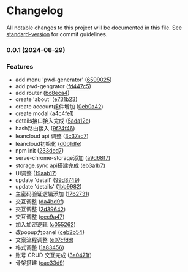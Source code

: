 # Changelog

All notable changes to this project will be documented in this file. See [standard-version](https://github.com/conventional-changelog/standard-version) for commit guidelines.

### 0.0.1 (2024-08-29)


### Features

* add menu 'pwd-generator' ([6599025](https://github.com/whisper-xiang/accounts-keeper/commit/6599025d2131ff60bfbc5a53c9b524c57647421f))
* add pwd-gengrator ([fd447c5](https://github.com/whisper-xiang/accounts-keeper/commit/fd447c585409b338fa4d1bb11cafb4249726ad28))
* add router ([bc8eca4](https://github.com/whisper-xiang/accounts-keeper/commit/bc8eca4fb487d30f0d2d6a33948aff831e13150c))
* create 'about' ([e731b23](https://github.com/whisper-xiang/accounts-keeper/commit/e731b234198cf84ca6f6edec463768183566bc0a))
* create account组件增加 ([0eb0a42](https://github.com/whisper-xiang/accounts-keeper/commit/0eb0a420aa8ad0793103467acaeaaa04163fbe68))
* create modal ([a4c4fe1](https://github.com/whisper-xiang/accounts-keeper/commit/a4c4fe1885f6d26fa96f3abb5b8aac587b688913))
* details接口接入完成 ([5ada12e](https://github.com/whisper-xiang/accounts-keeper/commit/5ada12e3189dbcf975c88975220ef0b5f9a4e011))
* hash路由接入 ([9f24f46](https://github.com/whisper-xiang/accounts-keeper/commit/9f24f4675e9c9485659e33ddbfb3f3844eeab429))
* leancloud api 调整 ([3c37ac7](https://github.com/whisper-xiang/accounts-keeper/commit/3c37ac7166640c8682869f1784abf4eb630c3030))
* leancloud初始化 ([d0b1dfe](https://github.com/whisper-xiang/accounts-keeper/commit/d0b1dfeb224fd4293e0eff413203a373951b012a))
* npm init ([233ded7](https://github.com/whisper-xiang/accounts-keeper/commit/233ded7f3a60802971cd258f611857d336ef04c9))
* serve-chrome-storage添加 ([a9d68f7](https://github.com/whisper-xiang/accounts-keeper/commit/a9d68f75d620a6122b46ee6178701fb055787a15))
* storage.sync api搭建完成 ([eb3a1b7](https://github.com/whisper-xiang/accounts-keeper/commit/eb3a1b7a1244d1b47bd54576504cb6887979d795))
* UI调整 ([19aab17](https://github.com/whisper-xiang/accounts-keeper/commit/19aab175b434f6ebc80cfa65f416cc1eadedce6e))
* update 'detail' ([99d8749](https://github.com/whisper-xiang/accounts-keeper/commit/99d87492bcb776d4700c651e48c8c1258cfe9a7e))
* update 'details' ([1bb9982](https://github.com/whisper-xiang/accounts-keeper/commit/1bb9982620023398007efb66244623ac2ba64f47))
* 主密码验证逻辑添加 ([17b2731](https://github.com/whisper-xiang/accounts-keeper/commit/17b2731a2266e5aa4dbf1d43f383e8d87be8a291))
* 交互调整 ([da4bd9f](https://github.com/whisper-xiang/accounts-keeper/commit/da4bd9f52fd305fbd060770caf10456868d9ee0c))
* 交互调整 ([2d39642](https://github.com/whisper-xiang/accounts-keeper/commit/2d39642f81e208b1f0ca666208034e953f343885))
* 交互调整 ([eec9a47](https://github.com/whisper-xiang/accounts-keeper/commit/eec9a47f6d2c2a6781db924c4b041bd8f51de7cd))
* 加入加密逻辑 ([c055262](https://github.com/whisper-xiang/accounts-keeper/commit/c055262fbf0d906839e40a99332a1f9c14acc6af))
* 改popup为panel ([ceb2b54](https://github.com/whisper-xiang/accounts-keeper/commit/ceb2b543f58ecfd87a1efa00f537a2e3dd8d20e3))
* 文案流程调整 ([e07cfdd](https://github.com/whisper-xiang/accounts-keeper/commit/e07cfdd5590a3d83221a412342de525dbeabf365))
* 格式调整 ([1a83456](https://github.com/whisper-xiang/accounts-keeper/commit/1a83456afd04c4690e92f1afe94dfa618f4e67a1))
* 账号 CRUD 交互完成 ([3a0471f](https://github.com/whisper-xiang/accounts-keeper/commit/3a0471f8842019c28d986b0507a9785c47f9c49e))
* 骨架搭建 ([cac33d9](https://github.com/whisper-xiang/accounts-keeper/commit/cac33d942a37e0b2065d72f91330dcac70d29033))

